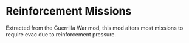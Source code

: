 ﻿# Reinforcement Missions

Extracted from the Guerrilla War mod, this mod alters most missions to require evac due to 
reinforcement pressure.
